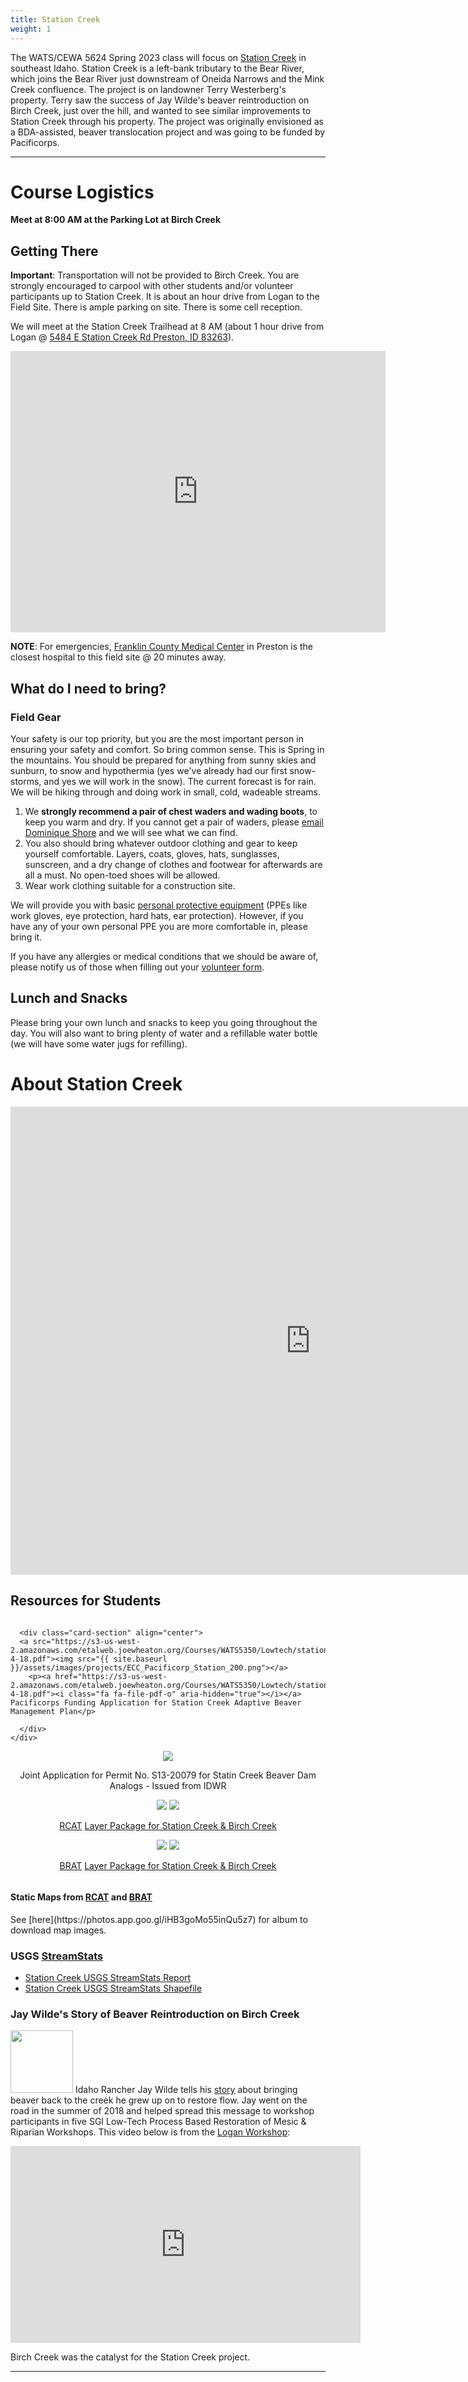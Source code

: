 ```yaml
---
title: Station Creek
weight: 1
---
```


The WATS/CEWA 5624 Spring 2023 class will focus on [Station Creek](https://earth.app.goo.gl/n9RRA6) in southeast Idaho. Station Creek is a left-bank tributary to the Bear River, which joins the Bear River just downstream of Oneida Narrows and the Mink Creek confluence.  The project is on landowner Terry Westerberg's property. Terry saw the success of Jay Wilde's beaver reintroduction on Birch Creek, just over the hill, and wanted to see similar improvements to Station Creek through his property. The project was originally envisioned as a BDA-assisted, beaver translocation project and was going to be funded by Pacificorps.  

----
# Course Logistics

**Meet at 8:00 AM at the Parking Lot at Birch Creek**

## Getting There

**Important**: Transportation will not be provided to Birch Creek. You are strongly encouraged to carpool with other students and/or volunteer participants up to Station Creek. It is about an hour drive from Logan to the Field Site. There is ample parking on site. There is some cell reception.

We will meet at the Station Creek Trailhead at 8 AM (about 1 hour drive from Logan @ [5484 E Station Creek Rd Preston, ID 83263](https://goo.gl/maps/gzwxDP6p9iyJAbks9)).

<div class="responsive-embed">
  <iframe src="https://www.google.com/maps/embed?pb=!1m28!1m12!1m3!1d189906.82960727494!2d-111.9848490347781!3d41.95101521014668!2m3!1f0!2f0!3f0!3m2!1i1024!2i768!4f13.1!4m13!3e0!4m5!1s0x87547e7defa84bed%3A0xfc404de6d664bd1c!2sUtah%20State%20University%2C%20Logan%2C%20UT!3m2!1d41.745160999999996!2d-111.8097425!4m5!1s0x875450b8a1e7fa2d%3A0xcddcd4596f339b36!2s5484%20E%20Station%20Creek%20Rd%2C%20Preston%2C%20ID%2083263!3m2!1d42.156529!2d-111.745026!5e0!3m2!1sen!2sus!4v1680199697120!5m2!1sen!2sus" width="600" height="450" style="border:0;" allowfullscreen="" loading="lazy" referrerpolicy="no-referrer-when-downgrade"></iframe>
  </div>

**NOTE**: For emergencies, [Franklin County Medical Center](https://goo.gl/maps/JwSKpEargiSLRPMA6) in Preston is the closest hospital to this field site @ 20 minutes away.

## What do I need to bring? 

### Field Gear

Your safety is our top priority, but you are the most important person in ensuring your safety and comfort.  So bring common sense. This is Spring in the mountains. You should be prepared for anything from sunny skies and sunburn, to snow and hypothermia (yes we've already had our first snow-storms, and yes we will work in the snow).  The current forecast is for rain. We will be hiking through and doing work in small, cold, wadeable streams. 

1. We **strongly recommend a pair of chest waders and wading boots**, to keep you warm and dry. If you cannot get a pair of waders, please [email Dominique Shore](dominique.shore@usu.edu) and we will see what we can find. 
2. You also should bring whatever outdoor clothing and gear to keep yourself comfortable. Layers, coats, gloves, hats, sunglasses, sunscreen, and a dry change of clothes and footwear for afterwards are all a must. No open-toed shoes will be allowed.  
3. Wear work clothing suitable for a construction site. 

We will provide you with basic [personal protective equipment](https://lowtechpbr.restoration.usu.edu/workshops/2020/SGI/Modules/module5#d-logistics-equipment--safety) (PPEs like work gloves, eye protection, hard hats, ear protection). However, if you have any of your own personal PPE you are more comfortable in, please bring it. 

If you have any allergies or medical conditions that we should be aware of, please notify us of those when filling out your [volunteer form](http://lowtechpbr.restoration.usu.edu/workshops/volunteer.html). 

## Lunch and Snacks

Please bring your own lunch and snacks to keep you going throughout the day. You will also want to bring plenty of water and a refillable water bottle (we will have some water jugs for refilling).



# About Station Creek

<div class="responsive-embed">
<iframe src="https://docs.google.com/presentation/d/e/2PACX-1vQAjG4OzYOspwMcySZV1piDTWGBgPwj_yGfC_m5YLLGFmt8M6NAazomf6aeVZGBEYSVDD4l6nA-POIL/embed?start=false&loop=false&delayms=3000" frameborder="0" width="960" height="749" allowfullscreen="true" mozallowfullscreen="true" webkitallowfullscreen="true"></iframe>
</div>

## Resources for Students

<div class="row small-up-2 medium-up-4">
  <div class="column">
    <div class="card">

      <div class="card-section" align="center">
      <a src="https://s3-us-west-2.amazonaws.com/etalweb.joewheaton.org/Courses/WATS5350/Lowtech/station/BRAT/Anabranch+Solutions+ECC+Project+Application+10-4-18.pdf"><img src="{{ site.baseurl }}/assets/images/projects/ECC_Pacificorp_Station_200.png"></a>
        <p><a href="https://s3-us-west-2.amazonaws.com/etalweb.joewheaton.org/Courses/WATS5350/Lowtech/station/BRAT/Anabranch+Solutions+ECC+Project+Application+10-4-18.pdf"><i class="fa fa-file-pdf-o" aria-hidden="true"></i></a> Pacificorps Funding Application for Station Creek Adaptive Beaver Management Plan</p>
        
      </div>
    </div>
  </div>
  <div class="column">
    <div class="card">
       <div class="card-section" align="center">
       <a src="https://s3-us-west-2.amazonaws.com/etalweb.joewheaton.org/Courses/WATS5350/Lowtech/station/BRAT/Streambed_alteration_permit/IDWR/Permit+S13-20079.pdf"><img src="{{ site.baseurl }}/assets/images/projects/IDWR_Station_JointPermit_200.png"></a>
        <p><a href="https://s3-us-west-2.amazonaws.com/etalweb.joewheaton.org/Courses/WATS5350/Lowtech/station/BRAT/Streambed_alteration_permit/IDWR/Permit+S13-20079.pdf"><i class="fa fa-file-pdf-o" aria-hidden="true"></i></a> Joint Application for Permit No. S13-20079 for Statin Creek Beaver Dam Analogs - Issued from IDWR</p>
      </div>
    </div>
  </div>

  <div class="column">
    <div class="card">
       <div class="card-section" align="center">
       <a src="https://s3-us-west-2.amazonaws.com/etalweb.joewheaton.org/Courses/WATS5350/Lowtech/station/BRAT/BirchCreek_StationCreek_RCAT.lpk"><img src="{{ site.baseurl }}/assets/images/projects/Station_RCAT_RVD_200.png"></a>
       <a src="http://rcat.riverscapes.xyz"><img src="{{ site.baseurl }}/assets/images/projects/RCAT_Logo-200.png"></a>
        <p><a href="https://s3-us-west-2.amazonaws.com/etalweb.joewheaton.org/Courses/WATS5350/Lowtech/station/BRAT/BirchCreek_StationCreek_RCAT.lpk"><i class="fa fa-map" aria-hidden="true"></i></a> <a href="http://rcat.riverscapes.xyz">RCAT</a> <a href="https://s3-us-west-2.amazonaws.com/etalweb.joewheaton.org/Courses/WATS5350/Lowtech/station/BRAT/Middle_Bear_RCAT.lpk">Layer Package for Station Creek & Birch Creek</a></p>
      </div>
    </div>
    </div>
    <div class="column">
    <div class="card">
       <div class="card-section" align="center">
       <a src="https://s3-us-west-2.amazonaws.com/etalweb.joewheaton.org/Courses/WATS5350/Lowtech/station/BRAT/BirchCreek_StationCreek_BRAT.lpk"><img src="{{ site.baseurl }}/assets/images/projects/Station_BRAT_RVD_200.png"></a>
       <a src="http://brat.riverscapes.xyz"><img src="{{ site.baseurl }}/assets/images/projects/BRAT_Logo-200.png"></a>
        <p><a href="https://s3-us-west-2.amazonaws.com/etalweb.joewheaton.org/Courses/WATS5350/Lowtech/station/BRAT/BirchCreek_StationCreek_BRAT.lpk"><i class="fa fa-map" aria-hidden="true"></i></a> <a href="http://brat.riverscapes.xyz">BRAT</a> <a href="https://s3-us-west-2.amazonaws.com/etalweb.joewheaton.org/Courses/WATS5350/Lowtech/station/BRAT/BirchCreek_StationCreek_BRAT.lpk">Layer Package for Station Creek & Birch Creek</a></p>
      </div>
    </div>

  </div>


</div>

#### Static Maps from [RCAT](http://rcat.riverscapes.xyz) and [BRAT](http://brat.riverscapes.xyz)

<div class="responsive-embed">
<script src="https://cdn.jsdelivr.net/npm/publicalbum@latest/embed-ui.min.js" async></script>
<div class="pa-carousel-widget" style="width:640px; height:480px; display:none;"
  data-link="https://photos.app.goo.gl/iHB3goMo55inQu5z7"
  data-title="Station Creek &amp; Birch Creek Maps"
  data-description="12 new photos added to shared album">
  <img data-src="https://lh3.googleusercontent.com/nvFWhuw4eptnF7mqY4uQvNeXr-xYCvVyshulw7-ldGvmX5gj1rwHeRgVShCKiygC_JpAz60jJNMhtMAWoqCpU4Z8VFOJ4_eCda0W5u8CD3tvWGrMDPRhXODzFP39RofvSRS4mLyu2Ts=w1920-h1080" src="" alt="" />
  <img data-src="https://lh3.googleusercontent.com/WYYs7MsxaKgRezfFVW4FiGGzQY56cYyez4P5cc8VoCfHFxm3VccGBCJg3o05QZnqWrdZ_UdyYPVI2Z2jImpLg0lk5OIDAFFYgjRWEibjZcaAudUtydlg-8hIwuY2CnSe2vi_wVLQcfw=w1920-h1080" src="" alt="" />
  <img data-src="https://lh3.googleusercontent.com/bgQpf7ewbeFSnI7M5iPaTNAQfOaCM_70WeOGaVBEj30CzfSYCnfZnK9o6juzdsxCogAEosCpgbtvgRtlsAp9aPLKkAxojw24PhGqrQtCU7Xxt690U7AmhUCXQKHVOzmcCRDFhjiTNkU=w1920-h1080" src="" alt="" />
  <img data-src="https://lh3.googleusercontent.com/SmXqqCsYiiKT58vC7aRMMhpCMSuw0QWaIAS5RserVaXtbW-T-BKSAfxfvH_3bM7Zom3Qw5qep4Fa-XfFLQI-cLXII0g-ODLa6LjVJ-nssgIfUdLl8n9M5AucZSCbIpLAKwr6Zt18Qxo=w1920-h1080" src="" alt="" />
  <img data-src="https://lh3.googleusercontent.com/iNWEtwq7pUSG1pK3ik5gfHLYD3dATQ9Jsi6qR97uQD5OZBSTm78BFCskFMq-pC-0jLdmcGOWyAGzxOw5qMQjpHq1ZF4kMuvQuJEKyvO90wywAgG_iK3FAZdzPBiKJO2QV8s7BQ0zSVk=w1920-h1080" src="" alt="" />
  <img data-src="https://lh3.googleusercontent.com/Y4m_uXQ_f1uCmivVmNHdq33XyItHUHfYK_ohgFjxIXHC9k1rd_wa1O-RLQ7ZOzRytzwREWAykYkqA7dFmNr7x2Slvlw8_qHni2AnkZF0Uj3d79FMS19XDf15iRiwTKVEULiNi8DgwVs=w1920-h1080" src="" alt="" />
  <img data-src="https://lh3.googleusercontent.com/pBDUWy_rS1uXp-TspSYpRmgFNCZSowf9_pmFIQYO3U5IQtXwX8gJSSBFG-F2xNcdJmT0HvlZiGRIfk2amab7n4vNKfAhj0ryMNARHWPMnk1zdKonwhlvEZHDTf7GubfNTL-YQg_SzuY=w1920-h1080" src="" alt="" />
  <img data-src="https://lh3.googleusercontent.com/wrW75XDU6RSJwQbrgwzTMJL3cdCVTEWCZjtK3xDPpXt8KCPzCpo-AkyPySTXVomntu0g9pnl3SrOBKqaNUtluQ2XzyljFHiud0PHYwcfJWHnvhQvbHAkyztaZxVErPrZcLz0Y2mmWdw=w1920-h1080" src="" alt="" />
  <img data-src="https://lh3.googleusercontent.com/D99XBp61kNf-2yEBLWy9KBYkFnHRfleIFxvqEGe5q4vazarBx163i2bEjfQfG6rtrdQsrnMH8SnMBgx3UQV60RoupdTeCh2p8YJpmgNCfKN6Mv_Twgn3roJtb1ARYxBlcm3jJA-DnZ8=w1920-h1080" src="" alt="" />
  <img data-src="https://lh3.googleusercontent.com/UNH_8mPdx9X7HE05Mnd34z1Xa1t0sI29AtE2bGkPMDUn59u4ZkLc6NS8EiPqxLAgaoNtswpmbIdFQZid6SAsJ_l4QVqLXptlw6uNixQyfxqTEsSoVZ12hs2reibBoCyqZoNmEm-u8eA=w1920-h1080" src="" alt="" />
  <img data-src="https://lh3.googleusercontent.com/GO1aDctOxp0scN771mCa21oCpiS88tow2-8UOnK2iGkQ7LGe0xb_h5uTRxI684nOYUe-ouI3pemVdbEj4rijGrbgWbakFxS3fUT8OZbhSJVwdEXRJxdEXz1n7ND49HXuxuvNfX1cuGM=w1920-h1080" src="" alt="" />
  <img data-src="https://lh3.googleusercontent.com/UgxkUQP0i0D2UiFhP5VkCjOWmKbpL_qAW9u59UIQzk7ysHFtJwpkrdQ3YEQLGpKa2PfaJlidBlD6uxYrQil7PEA-tF9qmPwWLOuc3ciF4XidifYvWmOY-15zM83UN28ncK6dQzsbNBA=w1920-h1080" src="" alt="" />
</div>
</div>
See [here](https://photos.app.goo.gl/iHB3goMo55inQu5z7) for album to download map images.



### USGS [StreamStats](https://streamstats.usgs.gov/ss/)
- <i class="fa fa-file-pdf-o" aria-hidden="true"></i> [Station Creek USGS StreamStats Report](https://s3-us-west-2.amazonaws.com/etalweb.joewheaton.org/Courses/WATS5350/Lowtech/station/StationCreekStreamStats.pdf)
- <i class="fa fa-map" aria-hidden="true"></i> [Station Creek USGS StreamStats Shapefile](https://s3-us-west-2.amazonaws.com/etalweb.joewheaton.org/Courses/WATS5350/Lowtech/station/StationCk_USGS_SS_Shapefile.zip)


### Jay Wilde's Story of Beaver Reintroduction on Birch Creek
<a href="https://earth.app.goo.gl/n9RRA6"><img width="100" class="float-left" src="{{ site.baseurl }}/assets/images/projects/wilde-round_9.png"></a>
Idaho Rancher Jay Wilde tells his [story](https://s3-us-west-2.amazonaws.com/etalweb.joewheaton.org/Workshops/CheapCheerful/2018/NRCS/Idaho/Lectures/2018_IdahoNRCS_Wilde_BirchCreek.pdf) about bringing beaver back to the creek he grew up on to restore flow.  Jay went on the road in the summer of 2018 and helped spread this message to workshop participants in five SGI Low-Tech Process Based Restoration of Mesic & Riparian Workshops. This video below is from the [Logan Workshop](http://beaver.joewheaton.org/logan-workshop-materials.html):

<div class="responsive-embed">
<iframe width="560" height="315" src="https://www.youtube.com/embed/4j6R1JxG8M8" frameborder="0" allow="accelerometer; autoplay; encrypted-media; gyroscope; picture-in-picture" allowfullscreen></iframe>
</div>

Birch Creek was the catalyst for the Station Creek project.

----
